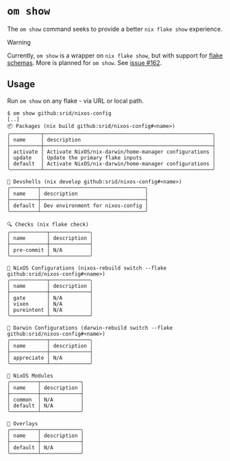 # `om show`

The `om show` command seeks to provide a better `nix flake show` experience.

> [!WARNING]
> Currently, `om show` is a wrapper on `nix flake show`, but with support for [flake schemas](https://github.com/NixOS/nix/pull/8892). More is planned for `om show`. See [issue \#162](https://github.com/juspay/omnix/issues/162).

## Usage

Run `om show` on any flake - via URL or local path.

```text
$ om show github:srid/nixos-config
[..]
📦 Packages (nix build github:srid/nixos-config#<name>)
╭──────────┬───────────────────────────────────────────────────────╮
│ name     │ description                                           │
├──────────┼───────────────────────────────────────────────────────┤
│ activate │ Activate NixOS/nix-darwin/home-manager configurations │
│ update   │ Update the primary flake inputs                       │
│ default  │ Activate NixOS/nix-darwin/home-manager configurations │
╰──────────┴───────────────────────────────────────────────────────╯

🐚 Devshells (nix develop github:srid/nixos-config#<name>)
╭─────────┬──────────────────────────────────╮
│ name    │ description                      │
├─────────┼──────────────────────────────────┤
│ default │ Dev environment for nixos-config │
╰─────────┴──────────────────────────────────╯

🔍 Checks (nix flake check)
╭────────────┬─────────────╮
│ name       │ description │
├────────────┼─────────────┤
│ pre-commit │ N/A         │
╰────────────┴─────────────╯

🐧 NixOS Configurations (nixos-rebuild switch --flake github:srid/nixos-config#<name>)
╭────────────┬─────────────╮
│ name       │ description │
├────────────┼─────────────┤
│ gate       │ N/A         │
│ vixen      │ N/A         │
│ pureintent │ N/A         │
╰────────────┴─────────────╯

🍏 Darwin Configurations (darwin-rebuild switch --flake github:srid/nixos-config#<name>)
╭────────────┬─────────────╮
│ name       │ description │
├────────────┼─────────────┤
│ appreciate │ N/A         │
╰────────────┴─────────────╯

🔧 NixOS Modules
╭─────────┬─────────────╮
│ name    │ description │
├─────────┼─────────────┤
│ common  │ N/A         │
│ default │ N/A         │
╰─────────┴─────────────╯

🎨 Overlays
╭─────────┬─────────────╮
│ name    │ description │
├─────────┼─────────────┤
│ default │ N/A         │
╰─────────┴─────────────╯
```